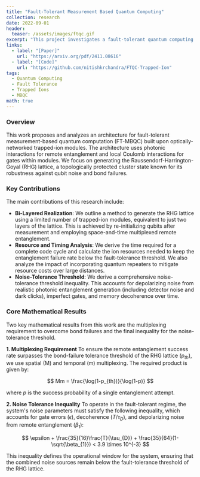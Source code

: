 ```yaml
---
title: "Fault-Tolerant Measurement Based Quantum Computing"
collection: research
date: 2022-09-01
header:
  teaser: /assets/images/ftqc.gif
excerpt: "This project investigates a fault-tolerant quantum computing architecture using dual-species trapped-ion (DSTI) modules to generate topologically protected RHG cluster states."
links:
  - label: "[Paper]"
    url: "https://arxiv.org/pdf/2411.08616"
  - label: "[Code]"
    url: "https://github.com/nitishkrchandra/FTQC-Trapped-Ion"
tags:
  - Quantum Computing
  - Fault Tolerance
  - Trapped Ions
  - MBQC
math: true
---
```


### Overview
This work proposes and analyzes an architecture for fault-tolerant measurement-based quantum computation (FT-MBQC) built upon optically-networked trapped-ion modules. The architecture uses photonic interactions for remote entanglement and local Coulomb interactions for gates within modules. We focus on generating the Raussendorf-Harrington-Goyal (RHG) lattice, a topologically protected cluster state known for its robustness against qubit noise and bond failures.

### Key Contributions
The main contributions of this research include:

* **Bi-Layered Realization**: We outline a method to generate the RHG lattice using a limited number of trapped-ion modules, equivalent to just two layers of the lattice. This is achieved by re-initializing qubits after measurement and employing space-and-time multiplexed remote entanglement.
* **Resource and Timing Analysis**: We derive the time required for a complete code cycle and calculate the ion resources needed to keep the entanglement failure rate below the fault-tolerance threshold. We also analyze the impact of incorporating quantum repeaters to mitigate resource costs over large distances.
* **Noise-Tolerance Threshold**: We derive a comprehensive noise-tolerance threshold inequality. This accounts for depolarizing noise from realistic photonic entanglement generation (including detector noise and dark clicks), imperfect gates, and memory decoherence over time.

### Core Mathematical Results
Two key mathematical results from this work are the multiplexing requirement to overcome bond failures and the final inequality for the noise-tolerance threshold.

**1. Multiplexing Requirement**
To ensure the remote entanglement success rate surpasses the bond-failure tolerance threshold of the RHG lattice ($p_{th}$), we use spatial (M) and temporal (m) multiplexing. The required product is given by:

$$ Mm = \frac{\log(1-p_{th})}{\log(1-p)} $$

where *p* is the success probability of a single entanglement attempt.

**2. Noise Tolerance Inequality**
To operate in the fault-tolerant regime, the system's noise parameters must satisfy the following inequality, which accounts for gate errors ($\epsilon$), decoherence ($T/\tau_{D}$), and depolarizing noise from remote entanglement ($\beta_{1}$):

$$ \epsilon + \frac{35}{16}\frac{T}{\tau_{D}} + \frac{35}{64}(1-\sqrt{\beta_{1}}) < 3.9 \times 10^{-3} $$

This inequality defines the operational window for the system, ensuring that the combined noise sources remain below the fault-tolerance threshold of the RHG lattice.
